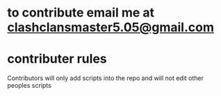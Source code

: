 # to contribute email me at clashclansmaster5.05@gmail.com
# contributer rules
Contributors will only add scripts into the repo and will not edit other peoples scripts
